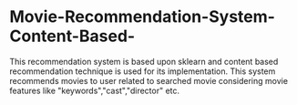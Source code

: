 # Movie-Recommendation-System-Content-Based-

This recommendation system is based upon sklearn and content based recommendation technique is used for its implementation. This system recommends movies to user related to searched movie considering movie features like "keywords","cast","director" etc.

